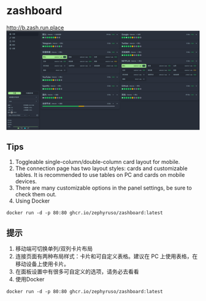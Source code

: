 # zashboard

http://b.zash.run.place
![alt text](image-1.png)

## Tips

1. Toggleable single-column/double-column card layout for mobile.
2. The connection page has two layout styles: cards and customizable tables. It is recommended to use tables on PC and cards on mobile devices.
3. There are many customizable options in the panel settings, be sure to check them out.
4. Using Docker

```
docker run -d -p 80:80 ghcr.io/zephyruso/zashboard:latest
```

## 提示

1. 移动端可切换单列/双列卡片布局
2. 连接页面有两种布局样式：卡片和可自定义表格。建议在 PC 上使用表格，在移动设备上使用卡片。
3. 在面板设置中有很多可自定义的选项，请务必去看看
4. 使用Docker

```
docker run -d -p 80:80 ghcr.io/zephyruso/zashboard:latest
```
